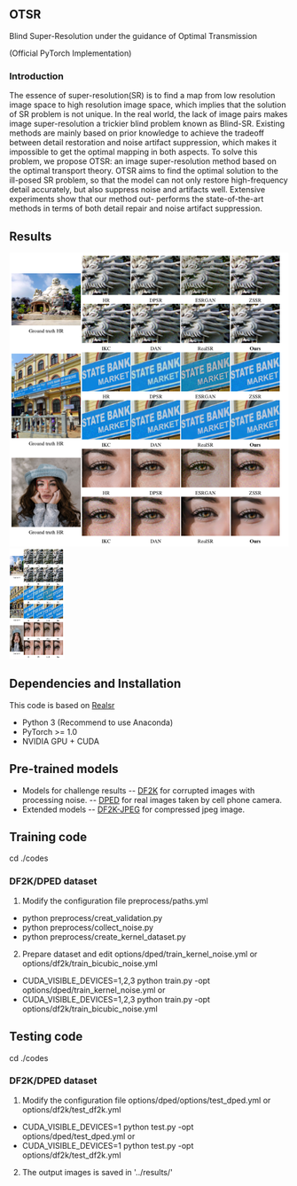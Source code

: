 ## OTSR
Blind Super-Resolution under the guidance of Optimal Transmission

(Official PyTorch Implementation)
### Introduction

The essence of super-resolution(SR) is to find a map from low resolution image space to high resolution image space,  which implies that the solution of SR problem is not unique. In the real world, the lack of image pairs makes image super-resolution a trickier blind problem known as Blind-SR. Existing methods are mainly based on prior knowledge to achieve the tradeoff between detail restoration and noise artifact suppression, which makes it impossible to get the optimal mapping in both aspects.  To solve this problem, we propose OTSR: an image super-resolution method based on the optimal transport theory. OTSR aims to find the optimal solution to the ill-posed SR problem, so that the model can not only restore high-frequency detail accurately, but also suppress noise and artifacts well. Extensive experiments show that our method out- performs the state-of-the-art methods in terms of both detail repair and noise artifact suppression.

## Results
![DF2K](https://github.com/cognaclee/OTSR/blob/main/result/DF2K.png)
<img src="https://github.com/cognaclee/OTSR/blob/main/result/DF2K.png" width="100" height="200">
<!--<img src="https://github.com/cognaclee/OTSR/blob/main/result/DF2K.png" alt="00003" style="zoom:150%;" /> -->

## Dependencies and Installation

This code is based on [Realsr](https://github.com/jixiaozhong/RealSR)


+ Python 3 (Recommend to use Anaconda)
+ PyTorch >= 1.0
+ NVIDIA GPU + CUDA

## Pre-trained models
+ Models for challenge results
--  [DF2K](https://drive.google.com/open?id=1pWGfSw-UxOkrtbh14GeLQgYnMLdLguOF) for corrupted images with processing noise.
--  [DPED](https://drive.google.com/open?id=1zZIuQSepFlupV103AatoP-JSJpwJFS19) for real images taken by cell phone camera.
+ Extended models
--  [DF2K-JPEG](https://drive.google.com/open?id=1w8QbCLM6g-MMVlIhRERtSXrP-Dh7cPhm) for compressed jpeg image.


## Training code
cd ./codes
### DF2K/DPED dataset
1. Modify the configuration file preprocess/paths.yml

+ python preprocess/creat_validation.py
+ python preprocess/collect_noise.py
+ python preprocess/create_kernel_dataset.py

2. Prepare dataset and edit options/dped/train_kernel_noise.yml or options/df2k/train_bicubic_noise.yml
+ CUDA_VISIBLE_DEVICES=1,2,3  python train.py -opt options/dped/train_kernel_noise.yml or 
+ CUDA_VISIBLE_DEVICES=1,2,3  python train.py -opt options/df2k/train_bicubic_noise.yml 



## Testing code
cd ./codes
### DF2K/DPED dataset
1. Modify the configuration file options/dped/options/test_dped.yml or options/df2k/test_df2k.yml

+ CUDA_VISIBLE_DEVICES=1 python test.py -opt options/dped/test_dped.yml or 
+ CUDA_VISIBLE_DEVICES=1 python test.py -opt options/df2k/test_df2k.yml

2. The output images is saved in '../results/'
